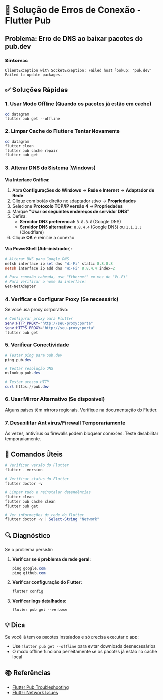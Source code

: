 # 🔧 Solução de Erros de Conexão - Flutter Pub

## Problema: Erro de DNS ao baixar pacotes do pub.dev

### Sintomas
```
ClientException with SocketException: Failed host lookup: 'pub.dev'
Failed to update packages.
```

## ✅ Soluções Rápidas

### 1. **Usar Modo Offline (Quando os pacotes já estão em cache)**
```powershell
cd datagram
flutter pub get --offline
```

### 2. **Limpar Cache do Flutter e Tentar Novamente**
```powershell
cd datagram
flutter clean
flutter pub cache repair
flutter pub get
```

### 3. **Alterar DNS do Sistema (Windows)**

#### Via Interface Gráfica:
1. Abra **Configurações do Windows** → **Rede e Internet** → **Adaptador de Rede**
2. Clique com botão direito no adaptador ativo → **Propriedades**
3. Selecione **Protocolo TCP/IP versão 4** → **Propriedades**
4. Marque **"Usar os seguintes endereços de servidor DNS"**
5. Defina:
   - **Servidor DNS preferencial:** `8.8.8.8` (Google DNS)
   - **Servidor DNS alternativo:** `8.8.4.4` (Google DNS) ou `1.1.1.1` (Cloudflare)
6. Clique **OK** e reinicie a conexão

#### Via PowerShell (Administrador):
```powershell
# Alterar DNS para Google DNS
netsh interface ip set dns "Wi-Fi" static 8.8.8.8
netsh interface ip add dns "Wi-Fi" 8.8.4.4 index=2

# Para conexão cabeada, use "Ethernet" em vez de "Wi-Fi"
# Para verificar o nome da interface:
Get-NetAdapter
```

### 4. **Verificar e Configurar Proxy (Se necessário)**

Se você usa proxy corporativo:
```powershell
# Configurar proxy para Flutter
$env:HTTP_PROXY="http://seu-proxy:porta"
$env:HTTPS_PROXY="http://seu-proxy:porta"
flutter pub get
```

### 5. **Verificar Conectividade**
```powershell
# Testar ping para pub.dev
ping pub.dev

# Testar resolução DNS
nslookup pub.dev

# Testar acesso HTTP
curl https://pub.dev
```

### 6. **Usar Mirror Alternativo (Se disponível)**

Alguns países têm mirrors regionais. Verifique na documentação do Flutter.

### 7. **Desabilitar Antivírus/Firewall Temporariamente**

Às vezes, antivírus ou firewalls podem bloquear conexões. Teste desabilitar temporariamente.

## 📝 Comandos Úteis

```powershell
# Verificar versão do Flutter
flutter --version

# Verificar status do Flutter
flutter doctor -v

# Limpar tudo e reinstalar dependências
flutter clean
flutter pub cache clean
flutter pub get

# Ver informações de rede do Flutter
flutter doctor -v | Select-String "Network"
```

## 🔍 Diagnóstico

Se o problema persistir:

1. **Verificar se é problema de rede geral:**
   ```powershell
   ping google.com
   ping github.com
   ```

2. **Verificar configuração do Flutter:**
   ```powershell
   flutter config
   ```

3. **Verificar logs detalhados:**
   ```powershell
   flutter pub get --verbose
   ```

## 💡 Dica

Se você já tem os pacotes instalados e só precisa executar o app:
- Use `flutter pub get --offline` para evitar downloads desnecessários
- O modo offline funciona perfeitamente se os pacotes já estão no cache local

## 📚 Referências

- [Flutter Pub Troubleshooting](https://dart.dev/tools/pub/troubleshoot)
- [Flutter Network Issues](https://docs.flutter.dev/troubleshooting)

